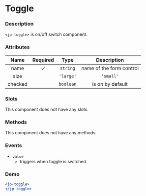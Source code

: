 # Toggle

### Description

`<jp-toggle>` is on/off switch component.

### Attributes

| **Name** | **Required** | **Type** | **Description** |
| :----: | :----: | :----: | :---: |
| name | ✓ | `string` |  name of the form control |
| size | | `'large'`|`'small'` | size of the toggle button |
| checked | | `boolean`| is on by default |

  
### Slots

This component does not have any slots.

### Methods

This component does not have any methods.

### Events

- `value` 
  - triggers when toggle is switched

### Demo

```jsx live
<jp-toggle>
</jp-toggle>
```
